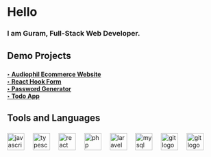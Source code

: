 <h1 align="left">Hello </h1>

###

<h3 align="left">I am Guram, Full-Stack Web Developer.</h3>

###

<h2 align="left">Demo Projects</h2>

###

<h4 align="left">
  <a href="https://github.com/gmukeria/audiophile-ecommerce-website"> ‣ Audiophil Ecommerce Website </a><br>
  <a href="https://github.com/gmukeria/reactHookForm"> ‣ React Hook Form </a><br>
  <a href="https://github.com/gmukeria/password-generator">‣ Password Generator </a><br>
  <a href="https://github.com/gmukeria/todo-app">‣ Todo App </a>
</h4>

###

<h2 align="left">Tools and Languages</h2>

###

<div align="left">
  <img src="https://cdn.jsdelivr.net/gh/devicons/devicon/icons/javascript/javascript-original.svg" height="40" alt="javascript logo"  />
  <img width="12" />
  <img src="https://cdn.jsdelivr.net/gh/devicons/devicon/icons/typescript/typescript-original.svg" height="40" alt="typescript logo"  />
  <img width="12" />
  <img src="https://cdn.jsdelivr.net/gh/devicons/devicon/icons/react/react-original.svg" height="40" alt="react logo"  />
  <img width="12" />
  <img src="https://cdn.jsdelivr.net/gh/devicons/devicon/icons/php/php-original.svg" height="40" alt="php logo"  />
  <img width="12" />
  <img src="https://cdn.jsdelivr.net/gh/devicons/devicon/icons/laravel/laravel-plain.svg" height="40" alt="laravel logo"  />
  <img width="12" />
  <img src="https://cdn.jsdelivr.net/gh/devicons/devicon/icons/mysql/mysql-original.svg" height="40" alt="mysql logo"  />
  <img width="12" />
  <img src="https://cdn.jsdelivr.net/gh/devicons/devicon/icons/git/git-original.svg" height="40" alt="git logo"  />
  <img width="12" />
  <img src="https://cdn.jsdelivr.net/gh/devicons/devicon/icons/git/angular-original.svg" height="40" alt="git logo"  />

</div>

###
